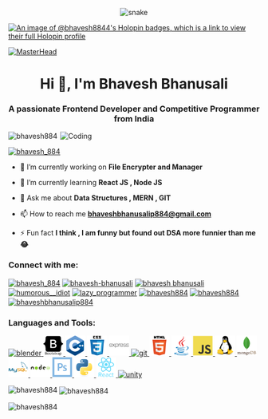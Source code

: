 
<p align="center">
  <img src="https://github.com/trishitchar/trishitchar/blob/output/github-contribution-grid-snake.svg" alt="snake"></center>
</p>


[![An image of @bhavesh8844's Holopin badges, which is a link to view their full Holopin profile](https://holopin.me/bhavesh8844)](https://holopin.io/@bhavesh8844)

[![MasterHead](https://mir-s3-cdn-cf.behance.net/project_modules/fs/54b6c068097599.5b50bca476b9b.gif)](https://rishavchanda.io)

<h1 align="center">Hi 👋, I'm Bhavesh Bhanusali</h1>
<h3 align="center">A passionate Frontend Developer and Competitive Programmer from India</h3>
<img align="right" alt="Coding" width="400" src="https://i.pinimg.com/originals/e8/f4/53/e8f453469a3ec97ecd354df465d73913.gif">

<p align="left"> <img src="https://komarev.com/ghpvc/?username=bhavesh884&label=Profile%20views&color=0e75b6&style=flat" alt="bhavesh884" /> </p>

<p align="left"> <a href="https://twitter.com/bhavesh_884" target="blank"><img src="https://img.shields.io/twitter/follow/bhavesh_884?logo=twitter&style=for-the-badge" alt="bhavesh_884" /></a> </p>

- 🔭 I’m currently working on **File Encrypter and Manager**

- 🌱 I’m currently learning **React JS , Node JS**

- 💬 Ask me about **Data Structures , MERN , GIT**

- 📫 How to reach me **bhaveshbhanusalip884@gmail.com**

- ⚡ Fun fact **I think , I am funny but found out DSA more funnier than me 😂**

<h3 align="left">Connect with me:</h3>
<p align="left">
<a href="https://twitter.com/bhavesh_884" target="blank"><img align="center" src="https://raw.githubusercontent.com/rahuldkjain/github-profile-readme-generator/master/src/images/icons/Social/twitter.svg" alt="bhavesh_884" height="30" width="40" /></a>
<a href="https://linkedin.com/in/bhavesh-bhanusali" target="blank"><img align="center" src="https://raw.githubusercontent.com/rahuldkjain/github-profile-readme-generator/master/src/images/icons/Social/linked-in-alt.svg" alt="bhavesh-bhanusali" height="30" width="40" /></a>
<a href="https://fb.com/bhavesh bhanusali" target="blank"><img align="center" src="https://raw.githubusercontent.com/rahuldkjain/github-profile-readme-generator/master/src/images/icons/Social/facebook.svg" alt="bhavesh bhanusali" height="30" width="40" /></a>
<a href="https://instagram.com/humorous__idiot" target="blank"><img align="center" src="https://raw.githubusercontent.com/rahuldkjain/github-profile-readme-generator/master/src/images/icons/Social/instagram.svg" alt="humorous__idiot" height="30" width="40" /></a>
<a href="https://www.youtube.com/c/lazy_programmer" target="blank"><img align="center" src="https://raw.githubusercontent.com/rahuldkjain/github-profile-readme-generator/master/src/images/icons/Social/youtube.svg" alt="lazy_programmer" height="30" width="40" /></a>
<a href="https://www.codechef.com/users/bhavesh884" target="blank"><img align="center" src="https://cdn.jsdelivr.net/npm/simple-icons@3.1.0/icons/codechef.svg" alt="bhavesh884" height="30" width="40" /></a>
<a href="https://www.leetcode.com/bhavesh884" target="blank"><img align="center" src="https://raw.githubusercontent.com/rahuldkjain/github-profile-readme-generator/master/src/images/icons/Social/leet-code.svg" alt="bhavesh884" height="30" width="40" /></a>
<a href="https://auth.geeksforgeeks.org/user/bhaveshbhanusalip884" target="blank"><img align="center" src="https://raw.githubusercontent.com/rahuldkjain/github-profile-readme-generator/master/src/images/icons/Social/geeks-for-geeks.svg" alt="bhaveshbhanusalip884" height="30" width="40" /></a>
</p>

<h3 align="left">Languages and Tools:</h3>
<p align="left"> <a href="https://www.blender.org/" target="_blank" rel="noreferrer"> <img src="https://download.blender.org/branding/community/blender_community_badge_white.svg" alt="blender" width="40" height="40"/> </a> <a href="https://getbootstrap.com" target="_blank" rel="noreferrer"> <img src="https://raw.githubusercontent.com/devicons/devicon/master/icons/bootstrap/bootstrap-plain-wordmark.svg" alt="bootstrap" width="40" height="40"/> </a> <a href="https://www.w3schools.com/cpp/" target="_blank" rel="noreferrer"> <img src="https://raw.githubusercontent.com/devicons/devicon/master/icons/cplusplus/cplusplus-original.svg" alt="cplusplus" width="40" height="40"/> </a> <a href="https://www.w3schools.com/css/" target="_blank" rel="noreferrer"> <img src="https://raw.githubusercontent.com/devicons/devicon/master/icons/css3/css3-original-wordmark.svg" alt="css3" width="40" height="40"/> </a> <a href="https://expressjs.com" target="_blank" rel="noreferrer"> <img src="https://raw.githubusercontent.com/devicons/devicon/master/icons/express/express-original-wordmark.svg" alt="express" width="40" height="40"/> </a> <a href="https://git-scm.com/" target="_blank" rel="noreferrer"> <img src="https://www.vectorlogo.zone/logos/git-scm/git-scm-icon.svg" alt="git" width="40" height="40"/> </a> <a href="https://www.w3.org/html/" target="_blank" rel="noreferrer"> <img src="https://raw.githubusercontent.com/devicons/devicon/master/icons/html5/html5-original-wordmark.svg" alt="html5" width="40" height="40"/> </a> <a href="https://www.java.com" target="_blank" rel="noreferrer"> <img src="https://raw.githubusercontent.com/devicons/devicon/master/icons/java/java-original.svg" alt="java" width="40" height="40"/> </a> <a href="https://developer.mozilla.org/en-US/docs/Web/JavaScript" target="_blank" rel="noreferrer"> <img src="https://raw.githubusercontent.com/devicons/devicon/master/icons/javascript/javascript-original.svg" alt="javascript" width="40" height="40"/> </a> <a href="https://www.linux.org/" target="_blank" rel="noreferrer"> <img src="https://raw.githubusercontent.com/devicons/devicon/master/icons/linux/linux-original.svg" alt="linux" width="40" height="40"/> </a> <a href="https://www.mongodb.com/" target="_blank" rel="noreferrer"> <img src="https://raw.githubusercontent.com/devicons/devicon/master/icons/mongodb/mongodb-original-wordmark.svg" alt="mongodb" width="40" height="40"/> </a> <a href="https://www.mysql.com/" target="_blank" rel="noreferrer"> <img src="https://raw.githubusercontent.com/devicons/devicon/master/icons/mysql/mysql-original-wordmark.svg" alt="mysql" width="40" height="40"/> </a> <a href="https://nodejs.org" target="_blank" rel="noreferrer"> <img src="https://raw.githubusercontent.com/devicons/devicon/master/icons/nodejs/nodejs-original-wordmark.svg" alt="nodejs" width="40" height="40"/> </a> <a href="https://www.photoshop.com/en" target="_blank" rel="noreferrer"> <img src="https://raw.githubusercontent.com/devicons/devicon/master/icons/photoshop/photoshop-line.svg" alt="photoshop" width="40" height="40"/> </a> <a href="https://www.python.org" target="_blank" rel="noreferrer"> <img src="https://raw.githubusercontent.com/devicons/devicon/master/icons/python/python-original.svg" alt="python" width="40" height="40"/> </a> <a href="https://reactjs.org/" target="_blank" rel="noreferrer"> <img src="https://raw.githubusercontent.com/devicons/devicon/master/icons/react/react-original-wordmark.svg" alt="react" width="40" height="40"/> </a> <a href="https://unity.com/" target="_blank" rel="noreferrer"> <img src="https://www.vectorlogo.zone/logos/unity3d/unity3d-icon.svg" alt="unity" width="40" height="40"/> </a> </p>

<p><img align="left" src="https://github-readme-stats.vercel.app/api/top-langs?username=bhavesh884&show_icons=true&locale=en&layout=compact" alt="bhavesh884" /></p>

<p>&nbsp;<img align="center" src="https://github-readme-stats.vercel.app/api?username=bhavesh884&show_icons=true&locale=en" alt="bhavesh884" /></p>

<p><img align="center" src="https://github-readme-streak-stats.herokuapp.com/?user=bhavesh884&" alt="bhavesh884" /></p>


